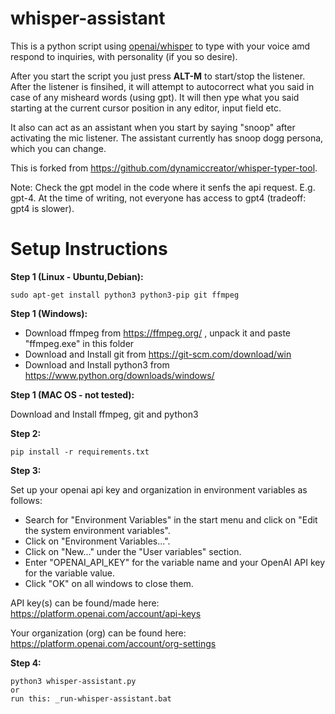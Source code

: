 # whisper-assistant

This is a python script using [openai/whisper](https://github.com/openai/whisper) to type with your voice amd respond to inquiries, with personality (if you so desire).

After you start the script you just press **ALT-M** to start/stop the listener. After the listener is finsihed, it will attempt to autocorrect what you said in case of any misheard words (using gpt). It will then ype what you said starting at the current cursor position in any editor, input field etc.

It also can act as an assistant when you start by saying "snoop" after activating the mic listener. The assistant currently has snoop dogg persona, which you can change.

This is forked from https://github.com/dynamiccreator/whisper-typer-tool.

Note: Check the gpt model in the code where it senfs the api request. E.g. gpt-4. At the time of writing, not everyone has access to gpt4 (tradeoff: gpt4 is slower).


# Setup Instructions

**Step 1 (Linux - Ubuntu,Debian):**

    sudo apt-get install python3 python3-pip git ffmpeg

**Step 1 (Windows):**

- Download ffmpeg from https://ffmpeg.org/ , unpack it and paste "ffmpeg.exe" in this folder
- Download and Install git from https://git-scm.com/download/win
- Download and Install python3 from https://www.python.org/downloads/windows/

**Step 1 (MAC OS - not tested):**

Download and Install ffmpeg, git and python3

**Step 2:**

    pip install -r requirements.txt

**Step 3:**

Set up your openai api key and organization in environment variables as follows:

- Search for "Environment Variables" in the start menu and click on "Edit the system environment variables".
- Click on "Environment Variables...".
- Click on "New..." under the "User variables" section.
- Enter "OPENAI_API_KEY" for the variable name and your OpenAI API key for the variable value.
- Click "OK" on all windows to close them.

API key(s) can be found/made here: https://platform.openai.com/account/api-keys

Your organization (org) can be found here: https://platform.openai.com/account/org-settings

**Step 4:**

    python3 whisper-assistant.py
    or 
    run this: _run-whisper-assistant.bat
